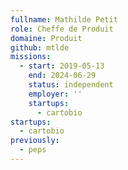 ```yaml
---
fullname: Mathilde Petit
role: Cheffe de Produit
domaine: Produit
github: mtlde
missions:
  - start: 2019-05-13
    end: 2024-06-29
    status: independent
    employer: ''
    startups:
      - cartobio
startups:
  - cartobio
previously:
  - peps
---
```


